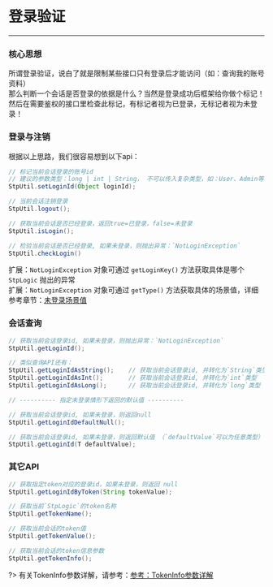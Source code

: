 # 登录验证
--- 


### 核心思想

所谓登录验证，说白了就是限制某些接口只有登录后才能访问（如：查询我的账号资料） <br>
那么判断一个会话是否登录的依据是什么？当然是登录成功后框架给你做个标记！然后在需要鉴权的接口里检查此标记，有标记者视为已登录，无标记者视为未登录！



### 登录与注销
根据以上思路，我们很容易想到以下api：

``` java
// 标记当前会话登录的账号id 
// 建议的参数类型：long | int | String， 不可以传入复杂类型，如：User、Admin等等
StpUtil.setLoginId(Object loginId);	

// 当前会话注销登录
StpUtil.logout();

// 获取当前会话是否已经登录，返回true=已登录，false=未登录
StpUtil.isLogin();

// 检验当前会话是否已经登录, 如果未登录，则抛出异常：`NotLoginException`
StpUtil.checkLogin()
```

扩展：`NotLoginException` 对象可通过 `getLoginKey()` 方法获取具体是哪个 `StpLogic` 抛出的异常 <br>
扩展：`NotLoginException` 对象可通过 `getType()` 方法获取具体的场景值，详细参考章节：[未登录场景值](/fun/not-login-scene)


### 会话查询
``` java
// 获取当前会话登录id, 如果未登录，则抛出异常：`NotLoginException`
StpUtil.getLoginId();

// 类似查询API还有：
StpUtil.getLoginIdAsString();    // 获取当前会话登录id, 并转化为`String`类型
StpUtil.getLoginIdAsInt();       // 获取当前会话登录id, 并转化为`int`类型
StpUtil.getLoginIdAsLong();      // 获取当前会话登录id, 并转化为`long`类型

// ---------- 指定未登录情形下返回的默认值 ----------

// 获取当前会话登录id, 如果未登录，则返回null 
StpUtil.getLoginIdDefaultNull();

// 获取当前会话登录id, 如果未登录，则返回默认值 （`defaultValue`可以为任意类型）
StpUtil.getLoginId(T defaultValue);
```


### 其它API
``` java
// 获取指定token对应的登录id，如果未登录，则返回 null
StpUtil.getLoginIdByToken(String tokenValue);

// 获取当前`StpLogic`的token名称
StpUtil.getTokenName();

// 获取当前会话的token值
StpUtil.getTokenValue();

// 获取当前会话的token信息参数
StpUtil.getTokenInfo();
```

?> 有关TokenInfo参数详解，请参考：[参考：TokenInfo参数详解](/fun/token-info)	


